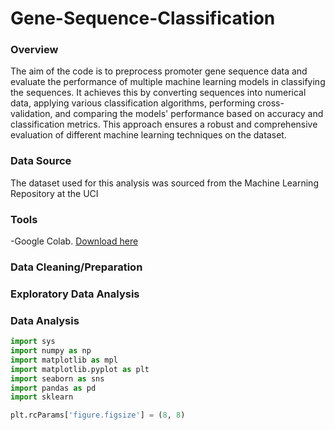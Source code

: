 # Gene-Sequence-Classification

### Overview
The aim of the code is to preprocess promoter gene sequence data and evaluate the performance of multiple machine learning models in classifying the sequences. It achieves this by converting sequences into numerical data, applying various classification algorithms, performing cross-validation, and comparing the models' performance based on accuracy and classification metrics. This approach ensures a robust and comprehensive evaluation of different machine learning techniques on the dataset.

### Data Source
The dataset used for this analysis was sourced from the Machine Learning Repository at the UCI

### Tools
-Google Colab. [Download here](https://colab.research.google.com/)

### Data Cleaning/Preparation

### Exploratory Data Analysis

### Data Analysis
~~~ Python
import sys
import numpy as np
import matplotlib as mpl
import matplotlib.pyplot as plt
import seaborn as sns
import pandas as pd
import sklearn

plt.rcParams['figure.figsize'] = (8, 8)

